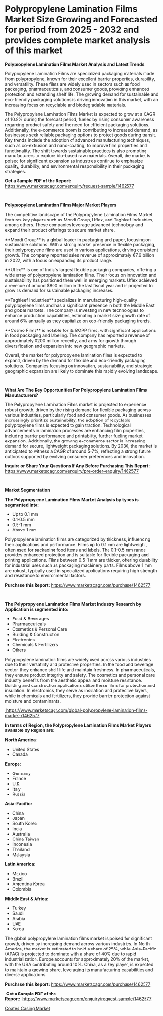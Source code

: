 <p><h1>Polypropylene Lamination Films Market Size Growing and Forecasted for period from 2025 - 2032 and provides complete market analysis of this market</h1></p><p><strong>Polypropylene Lamination Films Market Analysis and Latest Trends</strong></p>
<p><p>Polypropylene Lamination Films are specialized packaging materials made from polypropylene, known for their excellent barrier properties, durability, and versatility. These films are widely used in sectors such as food packaging, pharmaceuticals, and consumer goods, providing enhanced protection and extending shelf life. The growing demand for sustainable and eco-friendly packaging solutions is driving innovation in this market, with an increasing focus on recyclable and biodegradable materials.</p><p>The Polypropylene Lamination Films Market is expected to grow at a CAGR of 10.8% during the forecast period, fueled by rising consumer awareness regarding product safety and the need for efficient packaging solutions. Additionally, the e-commerce boom is contributing to increased demand, as businesses seek reliable packaging options to protect goods during transit. Key trends include the adoption of advanced manufacturing techniques, such as co-extrusion and nano-coating, to improve film properties and functionality. The shift towards sustainable practices is also prompting manufacturers to explore bio-based raw materials. Overall, the market is poised for significant expansion as industries continue to emphasize quality, durability, and environmental responsibility in their packaging strategies.</p></p>
<p><strong>Get a Sample PDF of the Report:&nbsp;</strong> <a href="https://www.marketscagr.com/enquiry/request-sample/1462577?utm_campaign=2276&utm_medium=2&utm_source=Github&utm_content=ia&utm_term=03022025&utm_id=polypropylene-lamination-films">https://www.marketscagr.com/enquiry/request-sample/1462577</a></p>
<p>&nbsp;</p>
<p><strong>Polypropylene Lamination Films Major Market Players</strong></p>
<p><p>The competitive landscape of the Polypropylene Lamination Films Market features key players such as Mondi Group, Uflex, and Taghleef Industries, among others. These companies leverage advanced technology and expand their product offerings to secure market share.</p><p>**Mondi Group** is a global leader in packaging and paper, focusing on sustainable solutions. With a strong market presence in flexible packaging, their polypropylene films are used in various applications, driving consistent growth. The company reported sales revenue of approximately €7.6 billion in 2022, with a focus on expanding its product range.</p><p>**Uflex** is one of India's largest flexible packaging companies, offering a wide array of polypropylene lamination films. Their focus on innovation and sustainability has positioned them well in emerging markets. Uflex achieved a revenue of around $800 million in the last fiscal year and is projected to grow as demand for sustainable packaging increases.</p><p>**Taghleef Industries** specializes in manufacturing high-quality polypropylene films and has a significant presence in both the Middle East and global markets. The company is investing in new technologies to enhance production capabilities, estimating a market size growth rate of around 6% annually as they capitalize on eco-friendly packaging trends.</p><p>**Cosmo Films** is notable for its BOPP films, with significant applications in food packaging and labeling. The company has reported a revenue of approximately $200 million recently, and aims for growth through diversification and expansion into new geographic markets.</p><p>Overall, the market for polypropylene lamination films is expected to expand, driven by the demand for flexible and eco-friendly packaging solutions. Companies focusing on innovation, sustainability, and strategic geographic expansion are likely to dominate this rapidly evolving landscape.</p></p>
<p>&nbsp;</p>
<p><strong>What Are The Key Opportunities For Polypropylene Lamination Films Manufacturers?</strong></p>
<p><p>The Polypropylene Lamination Films market is projected to experience robust growth, driven by the rising demand for flexible packaging across various industries, particularly food and consumer goods. As businesses increasingly prioritize sustainability, the adoption of recyclable polypropylene films is expected to gain traction. Technological advancements in lamination processes are enhancing film properties, including barrier performance and printability, further fueling market expansion. Additionally, the growing e-commerce sector is increasing demand for secure, lightweight packaging solutions. By 2030, the market is anticipated to witness a CAGR of around 5-7%, reflecting a strong future outlook supported by evolving consumer preferences and innovation.</p></p>
<p><strong>Inquire or Share Your Questions If Any Before Purchasing This Report:</strong> <a href="https://www.marketscagr.com/enquiry/pre-order-enquiry/1462577?utm_campaign=2276&utm_medium=2&utm_source=Github&utm_content=ia&utm_term=03022025&utm_id=polypropylene-lamination-films">https://www.marketscagr.com/enquiry/pre-order-enquiry/1462577</a></p>
<p>&nbsp;</p>
<p><strong>Market Segmentation</strong></p>
<p><strong>The Polypropylene Lamination Films Market Analysis by types is segmented into:</strong></p>
<p><ul><li>Up to 0.1 mm</li><li>0.1-0.5 mm</li><li>0.5-1 mm</li><li>Above 1 mm</li></ul></p>
<p><p>Polypropylene lamination films are categorized by thickness, influencing their applications and performance. Films up to 0.1 mm are lightweight, often used for packaging food items and labels. The 0.1-0.5 mm range provides enhanced protection and is suitable for flexible packaging and printing applications. Films between 0.5-1 mm are thicker, offering durability for industrial uses such as packaging machinery parts. Films above 1 mm are robust, typically used in specialized applications requiring high strength and resistance to environmental factors.</p></p>
<p><strong>Purchase this Report:&nbsp;</strong><a href="https://www.marketscagr.com/purchase/1462577?utm_campaign=2276&utm_medium=2&utm_source=Github&utm_content=ia&utm_term=03022025&utm_id=polypropylene-lamination-films">https://www.marketscagr.com/purchase/1462577</a></p>
<p>&nbsp;</p>
<p><strong>The Polypropylene Lamination Films Market Industry Research by Application is segmented into:</strong></p>
<p><ul><li>Food & Beverages</li><li>Pharmaceuticals</li><li>Cosmetics & Personal Care</li><li>Building & Construction</li><li>Electronics</li><li>Chemicals & Fertilizers</li><li>Others</li></ul></p>
<p><p>Polypropylene lamination films are widely used across various industries due to their versatility and protective properties. In the food and beverage sector, they enhance shelf life and maintain freshness. In pharmaceuticals, they ensure product integrity and safety. The cosmetics and personal care industry benefits from the aesthetic appeal and moisture resistance. Building and construction applications utilize these films for protection and insulation. In electronics, they serve as insulation and protective layers, while in chemicals and fertilizers, they provide barrier protection against moisture and contaminants.</p></p>
<p><a href="https://www.marketscagr.com/global-polypropylene-lamination-films-market-r1462577?utm_campaign=2276&utm_medium=2&utm_source=Github&utm_content=ia&utm_term=03022025&utm_id=polypropylene-lamination-films">&nbsp;https://www.marketscagr.com/global-polypropylene-lamination-films-market-r1462577</a></p>
<p><strong>In terms of Region, the Polypropylene Lamination Films Market Players available by Region are:</strong></p>
<p>
    <p> <strong> North America: </strong>
        <ul>
            <li>United States</li>
            <li>Canada</li>
        </ul>
        </p> 
    <p> <strong> Europe: </strong>
        <ul>
            <li>Germany</li>
            <li>France</li>
            <li>U.K.</li>
            <li>Italy</li>
            <li>Russia</li>
        </ul>
        </p> 
    <p> <strong> Asia-Pacific: </strong>
        <ul>
            <li>China</li>
            <li>Japan</li>
            <li>South Korea</li>
            <li>India</li>
            <li>Australia</li>
            <li>China Taiwan</li>
            <li>Indonesia</li>
            <li>Thailand</li>
            <li>Malaysia</li>
        </ul>
        </p> 
    <p> <strong> Latin America: </strong>
        <ul>
            <li>Mexico</li>
            <li>Brazil</li>
            <li>Argentina Korea</li>
            <li>Colombia</li>
        </ul>
        </p> 
    <p> <strong> Middle East & Africa: </strong>
        <ul>
            <li>Turkey</li>
            <li>Saudi</li>
            <li>Arabia</li>
            <li>UAE</li>
            <li>Korea</li>
        </ul>
    </p>
    </p>
<p><p>The global polypropylene lamination films market is poised for significant growth, driven by increasing demand across various industries. In North America, the market is estimated to hold a share of 25%, while Asia-Pacific (APAC) is projected to dominate with a share of 40% due to rapid industrialization. Europe accounts for approximately 20% of the market, with the USA contributing around 10%. China, as a key player, is expected to maintain a growing share, leveraging its manufacturing capabilities and diverse applications.</p></p>
<p><strong>Purchase this Report: </strong><a href="https://www.marketscagr.com/purchase/1462577?utm_campaign=2276&utm_medium=2&utm_source=Github&utm_content=ia&utm_term=03022025&utm_id=polypropylene-lamination-films">https://www.marketscagr.com/purchase/1462577</a></p>
<p>&nbsp;<strong>Get a Sample PDF of the Report:&nbsp;&nbsp;</strong><a href="https://www.marketscagr.com/enquiry/request-sample/1462577?utm_campaign=2276&utm_medium=2&utm_source=Github&utm_content=ia&utm_term=03022025&utm_id=polypropylene-lamination-films">https://www.marketscagr.com/enquiry/request-sample/1462577</a></p>
<p><strong></strong></p>
<p><p><a href="https://github.com/birnbaumbulah0/Market-Research-Report-List-1/blob/main/coated-casing-market.md?utm_campaign=2276&utm_medium=2&utm_source=Github&utm_content=ia&utm_term=03022025&utm_id=polypropylene-lamination-films">Coated Casing Market</a></p></p>